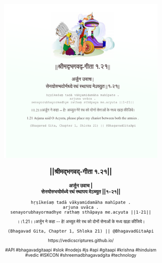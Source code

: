 <img src="../../asset/BG_1_21.png"/>
<center><h2>||श्रीमद्‍भगवद्‍-गीता १.२१||</h2>
<h3>अर्जुन उवाच |<br/>सेनयोरुभयोर्मध्ये रथं स्थापय मेऽच्युत ||१-२१||</h3>
<pre>hṛṣīkeśaṃ tadā vākyamidamāha mahīpate .<br/>arjuna uvāca .<br/>senayorubhayormadhye rathaṃ sthāpaya me.acyuta ||1-21||</pre>
<p>।।1.21।।अर्जुन ने कहा -- हे! अच्युत मेरे रथ को दोनों सेनाओं के मध्य खड़ा कीजिये।</p>
<pre>(Bhagavad Gita, Chapter 1, Shloka 21) || @BhagavadGitaApi</pre><p>https://vedicscriptures.github.io/</p><p>#API #bhagavadgitaapi #slok #nodejs #js #api #gitaapi #krishna #hinduism #vedic #ISKCON #shreemadbhagavadgita #technology</p></center>